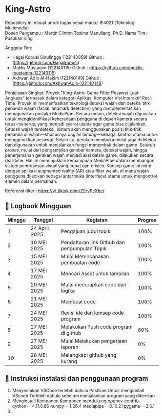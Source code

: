 # King-Astro
Repository ini dibuat untuk tugas besar matkul IF4021 (Teknologi Multimedia)  
Dosen Pengampu : Martin Clinton Tosima Manullang, Ph.D.
Nama Tim : Pasukan King

Anggota Tim:
- Hagai Kopusi Sinulingga (122140059) Github : (https://github.com/Hagaikopusi)
- Muklis Mustaqim         (122140115) Github : (https://github.com/muklis-mustaqim-122140115)
- Akhwan Adib Al-Hakim    (122140149) Github : (https://github.com/AkhwanAdib-122140149)

 
Penjelasan Singkat: Proyek "King-Astro: Game Filter Pesawat Luar Angkasa" termasuk dalam kategori Aplikasi Komputer Visi Interaktif Real-Time. Proyek ini memanfaatkan teknologi deteksi wajah dan deteksi titik penanda wajah (facial landmark detection) yang diimplementasikan menggunakan pustaka MediaPipe. Secara umum, deteksi wajah digunakan untuk mengidentifikasi keberadaan pengguna di depan kamera secara terus-menerus, yang menjadi syarat utama agar game bisa dijalankan. Setelah wajah terdeteksi, sistem akan menggunakan posisi titik-titik penanda di wajah—khususnya bagian hidung—sebagai kontrol utama untuk menggerakkan pesawat. Selain itu, gerakan membuka mulut juga dideteksi dan digunakan untuk menjalankan fungsi menembak dalam game. Seluruh proses, mulai dari pengambilan gambar kamera, deteksi wajah, hingga penerjemahan gerakan wajah menjadi aksi dalam game, dilakukan secara real-time. Hal ini menunjukkan kemampuan MediaPipe dalam membangun sistem pemrosesan visual yang cepat dan efisien. Konsep game ini mirip dengan aplikasi augmented reality (AR) atau filter wajah, di mana wajah pengguna dijadikan sebagai antarmuka (interface) utama untuk mengontrol elemen dalam permainan.

Referensi filter : https://vt.tiktok.com/ZSrvPcXbe/

## 📅 Logbook Mingguan

| Minggu | Tanggal         | Kegiatan                                | Progres                          |
|--------|------------------|------------------------------------------|----------------------------------|
| 1      |  24 April 2025    |  Pengajuan judul topik    |      100%       |
| 2      |  10 MEI 2025  |  Pendaftaran link Github dan pengumpulan Topik  |    100%   |
| 3      |  15 MEI 2025  | Mulai Merencanakan pembuatan code                 | 100% |
| 4      |  17 MEI 2025 | Mencari Asset untuk tampilan             |  100%   |
| 5      |  20 MEI 2025 | Mulai menerapkan code dan logika              |  100%   |
| 6      |  21 MEI 2025 | Membuat code             |  100%   |
| 7      |  24 MEI 2025 | Revisi ide dan konsep code program             |  100%   |
| 8      | 27 MEI 2025 | Melakukan Push code program di github            |  80%   |
| 9      |  27 MEI 2025 | Mulai Melakukan pengerjaan laporan              |  0%   |
| 10      |  28 MEI 2025 | Melengkapi github yang kurang             |  0%   |


## 📅 Instruksi instalasi dan penggunaan program
1. Menyediakan VSCode terlebih dahulu
 Pastikan Untuk menginstall VScode Terlebih dahulu sebelum menjalankan program yang diberikan
2. Menginstall Komponen Komponen mendukung
opencv-contrib-python==4.11.0.86
numpy==1.26.4
mediapipe==0.10.21
pygame==2.6.1
3. 


